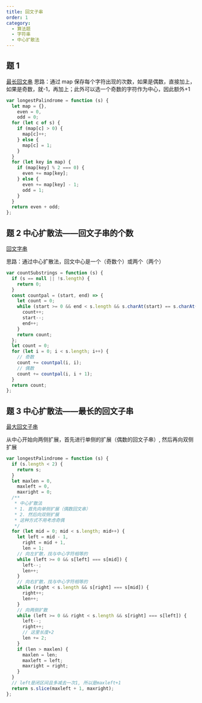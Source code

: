```yaml
---
title: 回文子串
order: 1
category:
  - 算法题
  - 字符串
  - 中心扩散法
---
```


## 题 1

[最长回文串](https://leetcode.cn/problems/longest-palindrome/description/)
思路：通过 map 保存每个字符出现的次数，如果是偶数，直接加上，如果是奇数，就-1，再加上；此外可以选一个奇数的字符作为中心，因此额外+1

```js
var longestPalindrome = function (s) {
  let map = {},
    even = 0,
    odd = 0;
  for (let c of s) {
    if (map[c] > 0) {
      map[c]++;
    } else {
      map[c] = 1;
    }
  }
  for (let key in map) {
    if (map[key] % 2 === 0) {
      even += map[key];
    } else {
      even += map[key] - 1;
      odd = 1;
    }
  }
  return even + odd;
};
```

## 题 2 中心扩散法——回文子串的个数

[回文字串](https://leetcode.cn/problems/a7VOhD/solutions/1022920/yi-chong-dpde-jie-fa-by-twodogelas-sww9/)

思路：通过中心扩散法，回文中心是一个（奇数个）或两个（两个）

```js
var countSubstrings = function (s) {
  if (s == null || !s.length) {
    return 0;
  }
  const countpal = (start, end) => {
    let count = 0;
    while (start >= 0 && end < s.length && s.charAt(start) == s.charAt(end)) {
      count++;
      start--;
      end++;
    }
    return count;
  };
  let count = 0;
  for (let i = 0; i < s.length; i++) {
    // 奇数
    count += countpal(i, i);
    // 偶数
    count += countpal(i, i + 1);
  }
  return count;
};
```

## 题 3 中心扩散法——最长的回文子串

[最大回文子串](https://leetcode.cn/problems/longest-palindromic-substring/solutions/63641/zhong-xin-kuo-san-fa-he-dong-tai-gui-hua-by-reedfa/)

从中心开始向两侧扩展，首先进行单侧的扩展（偶数的回文子串）, 然后再向双侧扩展

```js
var longestPalindrome = function (s) {
  if (s.length < 2) {
    return s;
  }
  let maxlen = 0,
    maxleft = 0,
    maxright = 0;
  /**
   * 中心扩散法
   * 1. 首先向单侧扩展（偶数回文串）
   * 2. 然后向双侧扩展
   * 这种方式不用考虑奇偶
   */
  for (let mid = 0; mid < s.length; mid++) {
    let left = mid - 1,
      right = mid + 1,
      len = 1;
    // 向左扩散，找与中心字符相等的
    while (left >= 0 && s[left] === s[mid]) {
      left--;
      len++;
    }
    // 向右扩散，找与中心字符相等的
    while (right < s.length && s[right] === s[mid]) {
      right++;
      len++;
    }
    // 向两侧扩散
    while (left >= 0 && right < s.length && s[right] === s[left]) {
      left--;
      right++;
      // 这里长度+2
      len += 2;
    }
    if (len > maxlen) {
      maxlen = len;
      maxleft = left;
      maxright = right;
    }
  }
  // left是闭区间且多减去一次1, 所以是maxleft+1
  return s.slice(maxleft + 1, maxright);
};
```
